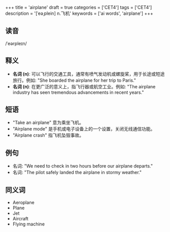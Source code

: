 +++
title = 'airplane'
draft = true
categories = ['CET4']
tags = ['CET4']
description = '[ˈeəˌplein] n.飞机'
keywords = ['ai words', 'airplane']
+++

## 读音
/ˈeərpleɪn/

## 释义
- **名词 (n)**: 可以飞行的交通工具，通常有喷气发动机或螺旋桨，用于长途或短途旅行。例如: "She boarded the airplane for her trip to Paris."
- **名词 (n)**: 在更广泛的意义上，指飞行器或航空工业。例如: "The airplane industry has seen tremendous advancements in recent years."

## 短语
- "Take an airplane" 意为乘坐飞机。
- "Airplane mode" 是手机或电子设备上的一个设置，关闭无线通信功能。
- "Airplane crash" 指飞机坠毁事故。

## 例句
- 名词: "We need to check in two hours before our airplane departs."
- 名词: "The pilot safely landed the airplane in stormy weather."

## 同义词
- Aeroplane
- Plane
- Jet
- Aircraft
- Flying machine

